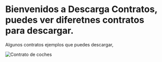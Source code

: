 # Bienvenidos a Descarga Contratos, puedes ver diferetnes contratos para descargar.


Algunos contratos ejemplos que puedes descargar,



![Contrato de coches](https://contratodecompraventa.online/wp-content/uploads/2019/09/contratos-gratis-vehiculos.jpg) 


